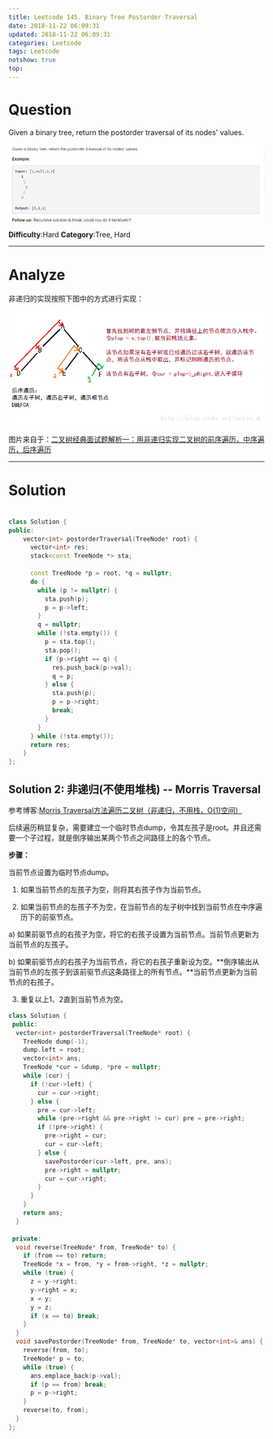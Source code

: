 ```yaml
---
title: Leetcode 145. Binary Tree Postorder Traversal
date: 2018-11-22 06:09:31
updated: 2018-11-22 06:09:31
categories: Leetcode
tags: Leetcode
notshow: true
top:
---
```


# Question

Given a binary tree, return the postorder traversal of its nodes' values.

![](/images/in-post/2018-11-22-Leetcode-145-Binary-Tree-Postorder-Travesal/2018-11-25-23-35-50.png)

**Difficulty**:Hard
**Category**:Tree, Hard

<!-- more -->

------------

# Analyze

非递归的实现按照下图中的方式进行实现：

![](/images/in-post/2018-11-22-Leetcode-145-Binary-Tree-Postorder-Travesal/2018-11-25-23-37-09.png)

图片来自于：[二叉树经典面试题解析一：用非递归实现二叉树的前序遍历，中序遍历，后序遍历](https://blog.csdn.net/sofia_m/article/details/78975165)

------------

# Solution

```cpp

class Solution {
public:
    vector<int> postorderTraversal(TreeNode* root) {
      vector<int> res;
      stack<const TreeNode *> sta;

      const TreeNode *p = root, *q = nullptr;
      do {
        while (p != nullptr) {
          sta.push(p);
          p = p->left;
        }
        q = nullptr;
        while (!sta.empty()) {
          p = sta.top();
          sta.pop();
          if (p->right == q) {
            res.push_back(p->val);
            q = p;
          } else {
            sta.push(p);
            p = p->right;
            break;
          }
        }
      } while (!sta.empty());
      return res;
    }
};
```

## Solution 2: 非递归(不使用堆栈) -- Morris Traversal

参考博客:[Morris Traversal方法遍历二叉树（非递归，不用栈，O(1)空间）](http://www.cnblogs.com/AnnieKim/archive/2013/06/15/morristraversal.html)


后续遍历稍显复杂，需要建立一个临时节点dump，令其左孩子是root。并且还需要一个子过程，就是倒序输出某两个节点之间路径上的各个节点。

**步骤：**

当前节点设置为临时节点dump。

1. 如果当前节点的左孩子为空，则将其右孩子作为当前节点。

2. 如果当前节点的左孩子不为空，在当前节点的左子树中找到当前节点在中序遍历下的前驱节点。

  a) 如果前驱节点的右孩子为空，将它的右孩子设置为当前节点。当前节点更新为当前节点的左孩子。

  b) 如果前驱节点的右孩子为当前节点，将它的右孩子重新设为空。**倒序输出从当前节点的左孩子到该前驱节点这条路径上的所有节点。**当前节点更新为当前节点的右孩子。

3. 重复以上1、2直到当前节点为空。

```cpp
class Solution {
 public:
  vector<int> postorderTraversal(TreeNode* root) {
    TreeNode dump(-1);
    dump.left = root;
    vector<int> ans;
    TreeNode *cur = &dump, *pre = nullptr;
    while (cur) {
      if (!cur->left) {
        cur = cur->right;
      } else {
        pre = cur->left;
        while (pre->right && pre->right != cur) pre = pre->right;
        if (!pre->right) {
          pre->right = cur;
          cur = cur->left;
        } else {
          savePostorder(cur->left, pre, ans);
          pre->right = nullptr;
          cur = cur->right;
        }
      }
    }
    return ans;
  }

 private:
  void reverse(TreeNode* from, TreeNode* to) {
    if (from == to) return;
    TreeNode *x = from, *y = from->right, *z = nullptr;
    while (true) {
      z = y->right;
      y->right = x;
      x = y;
      y = z;
      if (x == to) break;
    }
  }
  void savePostorder(TreeNode* from, TreeNode* to, vector<int>& ans) {
    reverse(from, to);
    TreeNode* p = to;
    while (true) {
      ans.emplace_back(p->val);
      if (p == from) break;
      p = p->right;
    }
    reverse(to, from);
  }
};
```